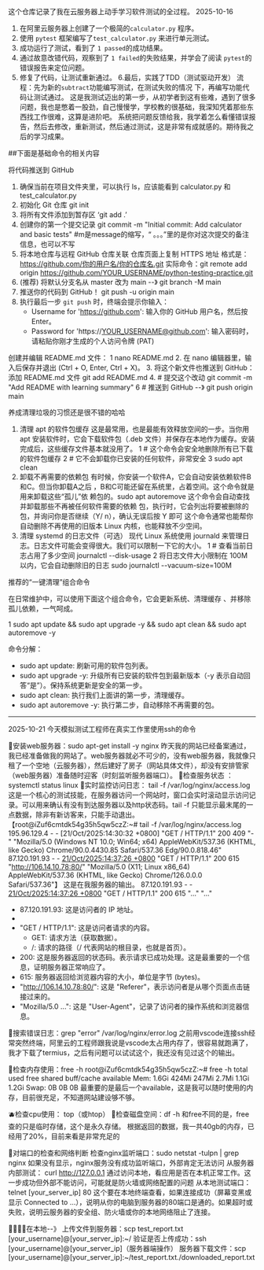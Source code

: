 这个仓库记录了我在云服务器上动手学习软件测试的全过程。
2025-10-16 
1.  在阿里云服务器上创建了一个极简的`calculator.py` 程序。
2.  使用 `pytest` 框架编写了`test_calculator.py` 来进行单元测试。
3.  成功运行了测试，看到了 `1 passed`的成功结果。
4.  通过故意改错代码，观察到了 `1 failed`的失败结果，并学会了阅读 `pytest`的错误报告来定位问题。
5.  修复了代码，让测试重新通过。
6.最后，实践了TDD（测试驱动开发）
      流程：先为新的`subtract`功能编写测试，在测试失败的情况
	下，再编写功能代码让测试通过。
这是我测试迈出的第一步，从初学者到这有些难，遇到了很多问题，我也是憋着一股劲，自己慢慢学，学校教的很基础，我深知凭着那些东西找工作很难，这算是进阶吧。
系统把问题反馈给我，我学着怎么看懂错误报告，然后去修改，重新测试，然后通过测试，这是非常有成就感的。期待我之后的学习成果。

##下面是基础命令的相关内容

将代码推送到 GitHub
1. 确保当前在项目文件夹里，可以执行 ls，应该能看到 
  calculator.py 和 test_calculator.py
2. 初始化 Git 仓库  git init 
3. 将所有文件添加到暂存区  ‘git add .’
4. 创建你的第一个提交记录
git commit -m "Initial commit: Add calculator and 
  basic tests"
	#m是message的缩写，“ 。。。”里的是你对这次提交的备注信息，也可以不写
5. 将本地仓库与远程 GitHub 仓库关联
   仓库页面上复制 HTTPS 地址
   格式是：https://github.com/你的用户名/你的仓库名.git
   实际命令：git remote add origin https://github.com/YOUR_USERNAME/python-testing-practice.git
6. (推荐) 将默认分支名从 master 改为 main  --》 git branch -M main
7. 推送你的代码到 GitHub！
	 git push -u origin main
8. 执行最后一步 `git push` 时，终端会提示你输入：
   * Username for 'https://github.com': 输入你的 GitHub 用户名，然后按
     Enter。
   * Password for 'https://YOUR_USERNAME@github.com':
     输入密码时，请粘贴你刚才生成的个人访问令牌 (PAT)
   
创建并编辑 README.md 文件：
1     nano README.md
2. 在 nano 编辑器里，输入后保存并退出 (Ctrl + O, Enter, Ctrl + X)。
3. 将这个新文件也推送到 GitHub：
    添加 README.md 文件  git add README.md
4. # 提交这个改动  git commit -m "Add README with learning summary"
6 # 推送到 GitHub --》 git push origin main

养成清理垃圾的习惯还是很不错的哈哈 
1. 清理 apt 的软件包缓存
	这是最常用，也是最能有效释放空间的一步。当你用 apt
  安装软件时，它会下载软件包（.deb
  文件）并保存在本地作为缓存。安装完成后，这些缓存文件基本就没用了。
   1 # 这个命令会安全地删除所有已下载的软件包缓存
   2 # 它不会卸载你已安装的任何软件，非常安全
   3 sudo apt clean
2. 卸载不再需要的依赖包
  有时候，你安装一个软件A，它会自动安装依赖软件B和C。但当你卸载A之后
  ，B和C可能还留在系统里，占着空间。这个命令就是用来卸载这些“孤儿”依
  赖包的。sudo apt autoremove
     这个命令会自动查找并卸载那些不再被任何软件需要的依赖
     包，执行时，它会列出将要被删除的包，并询问你是否继续（Y/
     n），确认无误后按 Y 即可
  这个命令通常也能帮你自动删除不再使用的旧版本 Linux
  内核，也能释放不少空间。
 3. 清理 systemd 的日志文件（可选）
  现代 Linux 系统使用 journald
  来管理日志。日志文件可能会变得很大。我们可以限制一下它的大小。
   1 # 查看当前日志占用了多少空间
     journalctl --disk-usage
    2 将日志文件大小限制在 100M 
     以内，它会自动删除旧的日志
     sudo journalctl --vacuum-size=100M

  推荐的“一键清理”组合命令

  在日常维护中，可以使用下面这个组合命令，它会更新系统、清理缓存
  、并移除孤儿依赖，一气呵成。

   1 sudo apt update && sudo apt upgrade -y && sudo apt
     clean && sudo apt autoremove -y

  命令分解：
   * sudo apt update: 刷新可用的软件包列表。
   * sudo apt upgrade -y: 升级所有已安装的软件包到最新版本（-y
     表示自动回答“是”）。保持系统更新是安全的第一步。
   * sudo apt clean: 执行我们上面讲的第一步，清理缓存。
   * sudo apt autoremove -y: 执行第二步，自动移除不再需要的包。
---
2025-10-21
今天模拟测试工程师在真实工作里使用ssh的命令

🍎安装web服务器：sudo apt-get install -y nginx
	昨天我的网站已经备案通过，我已经准备做我的网站了。web服务器就必不可少的，没有web服务器，我就像只租了一个空地（云服务器），然后建好了房子（网站具体文件），却没有安排管家（web服务器）准备随时迎客（时刻监听服务器端口）。
🍏检查服务状态 ：systemctl status linux
🍊实时监控访问日志： tail -f /var/log/nginx/access.log
	这是一个核心的测试技能，在服务器访问一个网站时，窗口会实时滚动显示访问记录。可以用来确认有没有到达服务器以及http状态码。tail -f 只能显示最末尾的一点数据，除非有新访客来，只能手动退出。
	【root@iZuf6cmtdk54g35h5qw5czZ:~#  tail -f /var/log/nginx/access.log
195.96.129.4 - - [21/Oct/2025:14:30:32 +0800] "GET / HTTP/1.1" 200 409 "-" "Mozilla/5.0 (Windows NT 10.0; Win64; x64) AppleWebKit/537.36 (KHTML, like Gecko) Chrome/90.0.4430.85 Safari/537.36 Edg/90.0.818.46"
87.120.191.93 - - [21/Oct/2025:14:37:26 +0800] "GET / HTTP/1.1" 200 615 "http://106.14.10.78:80/" "Mozilla/5.0 (X11; Linux x86_64) AppleWebKit/537.36 (KHTML, like Gecko) Chrome/126.0.0.0 Safari/537.36"】
	这是在我服务器的输出。
	 87.120.191.93 - - [21/Oct/2025:14:37:26 +0800] "GET / HTTP/1.1" 200 615 "..." "..."
   * 87.120.191.93: 这是访问者的 IP 地址。
   * [21/Oct/2025:14:37:26 +0800]: 这是访问发生的时间。
   * "GET / HTTP/1.1": 这是访问者请求的内容。
       * GET: 请求方法（获取数据）。
       * /: 请求的路径（/ 代表网站的根目录，也就是首页）。
   * 200: 这是服务器返回的状态码。表示请求已成功处理。这是最重要的一个信息，证明服务器正常响应了。
   * 615: 服务器返回给浏览器内容的大小，单位是字节 (bytes)。
   * "http://106.14.10.78:80/": 这是 "Referer"，表示访问者是从哪个页面点击链接过来的。
   * "Mozilla/5.0 ...": 这是 "User-Agent"，记录了访问者的操作系统和浏览器信息。

🍇搜索错误日志：grep "error" /var/log/nginx/error.log
	之前用vscode连接ssh经常突然终端，阿里云的工程师跟我说是vscode太占用内存了，很容易就跑满了，我才下载了termius，之后有问题可以试试这个，我还没有见过这个的输出。

🍓检查内存使用：free -h
	root@iZuf6cmtdk54g35h5qw5czZ:~# free -h
               total        used        free      shared  buff/cache   available
Mem:           1.6Gi       424Mi       247Mi       2.7Mi       1.1Gi       1.2Gi
Swap:             0B          0B          0B
	最重要的是最后一个available，这是我可以随时使用的内存，目前很充足，不知道网站建设够不够。
	
🫐检查cpu使用： top（或htop）
🍑检查磁盘空间：df -h
	和free不同的是，free查的只是临时存储，这个是永久存储。
	根据返回的数据，我一共40gb的内存，已经用了20%，目前来看是非常充足的

🥭对端口的检查和网络判断
	检查nginx监听端口：sudo netstat -tulpn | grep nginx
		如果没有显示，nginx服务没有成功监听端口，外部肯定无法访问
	从服务器内部测试： curl http://127.0.0.1
		通过访问本地，看应用是否在本机正常工作。这一步成功但外部不能访问，可能就是防火墙或网络配置的问题
	从本地测试端口：telnet [your_server_ip] 80
		这个要在本地终端查看，如果连接成功（屏幕变黑或显示 Connected to  ...），说明从你的电脑到服务器的80端口是通的。如果超时或失败，说明云服务器的安全组、防火墙或你的本地网络阻止了连接。
		
🌽🍔🍟🍕在本地--》
上传文件到服务器：scp test_report.txt [your_username]@[your_server_ip]:~/
验证是否上传成功：ssh [your_username]@[your_server_ip]（服务器端操作）
服务器下载文件：scp [your_username]@[your_server_ip]:~/test_report.txt./downloaded_report.txt


